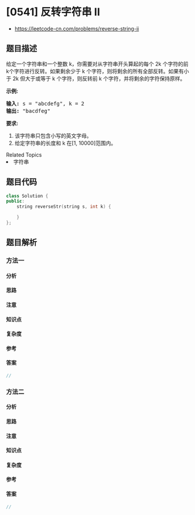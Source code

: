

# [0541] 反转字符串 II
* https://leetcode-cn.com/problems/reverse-string-ii


## 题目描述

<p>给定一个字符串和一个整数 k，你需要对从字符串开头算起的每个 2k 个字符的前k个字符进行反转。如果剩余少于 k 个字符，则将剩余的所有全部反转。如果有小于 2k 但大于或等于 k 个字符，则反转前 k 个字符，并将剩余的字符保持原样。</p>

<p><strong>示例:</strong></p>

<pre>
<strong>输入:</strong> s = &quot;abcdefg&quot;, k = 2
<strong>输出:</strong> &quot;bacdfeg&quot;
</pre>

<p><strong>要求:</strong></p>

<ol>
	<li>该字符串只包含小写的英文字母。</li>
	<li>给定字符串的长度和 k 在[1, 10000]范围内。</li>
</ol>
<div><div>Related Topics</div><div><li>字符串</li></div></div>


## 题目代码

```cpp
class Solution {
public:
    string reverseStr(string s, int k) {

    }
};
```


## 题目解析


### 方法一

#### 分析

#### 思路

#### 注意

#### 知识点

#### 复杂度

#### 参考

#### 答案

```cpp
//
```


### 方法二

#### 分析

#### 思路

#### 注意

#### 知识点

#### 复杂度

#### 参考

#### 答案

```cpp
//
```


